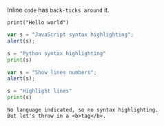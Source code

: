 Inline `code` has `back-ticks around` it.

`print("Hello world")`

```javascript lines="1"
var s = "JavaScript syntax highlighting";
alert(s);
```

```python
s = "Python syntax highlighting"
print(s)
```

```javascript lines="1"
var s = "Show lines numbers";
alert(s);
```

```python highlights="2"
s = "Highlight lines"
print(s)
```

```
No language indicated, so no syntax highlighting.
But let's throw in a <b>tag</b>.
```
